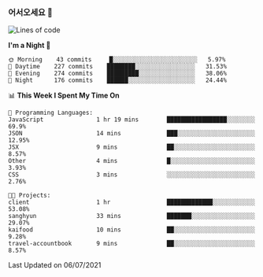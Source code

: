 ### 어서오세요 👋

<!--START_SECTION:waka-->
![Lines of code](https://img.shields.io/badge/From%20Hello%20World%20I%27ve%20Written-375386%20lines%20of%20code-blue)

**I'm a Night 🦉** 

```text
🌞 Morning    43 commits     █░░░░░░░░░░░░░░░░░░░░░░░░   5.97% 
🌆 Daytime    227 commits    ████████░░░░░░░░░░░░░░░░░   31.53% 
🌃 Evening    274 commits    █████████░░░░░░░░░░░░░░░░   38.06% 
🌙 Night      176 commits    ██████░░░░░░░░░░░░░░░░░░░   24.44%

```


📊 **This Week I Spent My Time On** 

```text
💬 Programming Languages: 
JavaScript               1 hr 19 mins        █████████████████░░░░░░░░   69.9% 
JSON                     14 mins             ███░░░░░░░░░░░░░░░░░░░░░░   12.95% 
JSX                      9 mins              ██░░░░░░░░░░░░░░░░░░░░░░░   8.57% 
Other                    4 mins              █░░░░░░░░░░░░░░░░░░░░░░░░   3.93% 
CSS                      3 mins              ░░░░░░░░░░░░░░░░░░░░░░░░░   2.76%

🐱‍💻 Projects: 
client                   1 hr                █████████████░░░░░░░░░░░░   53.08% 
sanghyun                 33 mins             ███████░░░░░░░░░░░░░░░░░░   29.07% 
kaifood                  10 mins             ██░░░░░░░░░░░░░░░░░░░░░░░   9.28% 
travel-accountbook       9 mins              ██░░░░░░░░░░░░░░░░░░░░░░░   8.57%

```


 Last Updated on 06/07/2021
<!--END_SECTION:waka-->
